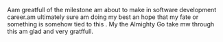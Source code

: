 Aam greatfull of the milestone am about to make in software development career.am ultimately sure am doing my best an hope that my fate or something is somehow tied to this .
My the Almighty Go take mw through this am glad and very gratffull.